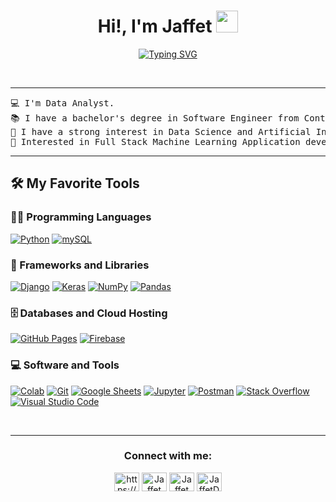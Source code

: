 
<h1 align="center"><b>Hi!, I'm Jaffet </b><img src="https://media.giphy.com/media/hvRJCLFzcasrR4ia7z/giphy.gif" width="35"></h1>
<!---->
<p align="center">
  <a href="https://git.io/typing-svg"><img src="https://readme-typing-svg.herokuapp.com?font=Time+New+Roman&size=26&pause=1000&center=true&vCenter=true&random=true&width=600&height=100&lines=Data+Analyst;Backend+Developer;Python+Developer;Software+Engineer" alt="Typing SVG" /></a>
</p>
<br>

<hr>

<pre>
💻 I'm Data Analyst.
📚 I have a bachelor's degree in Software Engineer from Continental University in Peru.
📝 I have a strong interest in Data Science and Artificial Intelligence.
🌟 Interested in Full Stack Machine Learning Application development.
</pre>
<hr>

## 🛠️ My Favorite Tools

### 👨‍💻 Programming Languages

<p>
    <a href="https://github.com/JaffetR"><img alt="Python" src="https://img.shields.io/badge/Python%20-%2314354C.svg?logo=python&logoColor=white"></a>
    <a href="https://github.com/JaffetR"><img alt="mySQL" src="https://img.shields.io/badge/mySQL%20-%2314354C.svg?logo=mysql&logoColor=white"></a>

### 🧰 Frameworks and Libraries

<p>
    <a href="https://github.com/JaffetR"><img alt="Django" src="https://img.shields.io/badge/Django%20-%2334A853.svg?logo=django&logoColor=white"></a>
    <a href="https://github.com/JaffetR"><img alt="Keras" src="https://img.shields.io/badge/Keras%20-%23D00000.svg?logo=Keras&logoColor=white"></a>
    <a href="https://github.com/JaffetR"><img alt="NumPy" src="https://img.shields.io/badge/Numpy%20-%23013243.svg?logo=numpy&logoColor=white"></a>
    <a href="https://github.com/JaffetR"><img alt="Pandas" src="https://img.shields.io/badge/Pandas%20-%23150458.svg?logo=pandas&logoColor=white"></a>
    <a href="https://github.com/JaffetR><img alt="TensorFlow" src="https://img.shields.io/badge/TensorFlow%20-%23FF6F00.svg?logo=TensorFlow&logoColor=white"></a>
</p>

### 🗄️ Databases and Cloud Hosting

<p>
    <a href="https://github.com/JaffetR"><img alt="GitHub Pages" src="https://img.shields.io/badge/GitHub%20Pages-%23327FC7.svg?logo=github&logoColor=white"></a>
    <a href="https://github.com/JaffetR"><img alt="Firebase" src ="https://img.shields.io/badge/Firebase-%23FF6F00.svg?logo=firebase&logoColor=white"></a>
</p>

### 💻 Software and Tools

<p>
    <a href="https://github.com/JaffetR"><img alt="Colab" src="https://img.shields.io/badge/Colab-00b56a.svg?logo=google-colab&logoColor=white"></a>
    <a href="https://github.com/JaffetR"><img alt="Git" src="https://img.shields.io/badge/Git%20-%23F05033.svg?logo=git&logoColor=white"></a>
    <a href="https://github.com/JaffetR"><img alt="Google Sheets" src="https://img.shields.io/badge/Google%20Sheets%20-%2334A853.svg?logo=google%20sheets&logoColor=white"></a>
    <a href="https://github.com/JaffetR"><img alt="Jupyter" src="https://img.shields.io/badge/Jupyter%20-%23F37626.svg?logo=Jupyter&logoColor=white"></a>
    <a href="https://github.com/JaffetR"><img alt="Postman" src="https://img.shields.io/badge/Postman-FF6C37?logo=postman&logoColor=white"></a>
    <a href="https://github.com/JaffetR"><img alt="Stack Overflow" src="https://img.shields.io/badge/-Stack%20Overflow-FE7A16?logo=stack-overflow&logoColor=white"></a>
    <a href="https://github.com/JaffetR"><img alt="Visual Studio Code" src="https://img.shields.io/badge/Visual%20Studio%20Code-0078d7.svg?logo=visual-studio-code&logoColor=white"></a>
</p>
</br>

<hr>      
<h3 align="center">Connect with me:</h3>
<p align="center">
  <a href="https://www.linkedin.com/in/jaffet-chanco-porta/" target="blank"><img align="center" src="https://raw.githubusercontent.com/rahuldkjain/github-profile-readme-generator/master/src/images/icons/Social/linked-in-alt.svg" alt="https://www.linkedin.com/in/jaffet-chanco-porta/" height="30" width="40" /></a>
  <a href="https://mail.google.com/mail/u/0/#inbox?compose=CllgCJTGnKvMbBzrWGXdSnFLkbZSnwkwMMslsNWBmTSrvcnHrFPkdJWRSQDgGbFNWmbZqWDtRjq" target="blank"><img align="center" src="https://www.svgrepo.com/show/303161/gmail-icon-logo.svg" alt="Jaffet" height="30" width="40" /></a>
  <a href="https://www.instagram.com/jaffet_chanco/" target="blank"><img align="center" src="https://raw.githubusercontent.com/rahuldkjain/github-profile-readme-generator/master/src/images/icons/Social/instagram.svg" alt="Jaffet" height="30" width="40" /></a>
  <a href="https://www.youtube.com/@jaffetdev01" target="blank"><img align="center" src="https://raw.githubusercontent.com/rahuldkjain/github-profile-readme-generator/master/src/images/icons/Social/youtube.svg" alt="JaffetDev" height="30" width="40" /></a>
</p>
